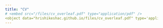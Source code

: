 ```yaml
---
title: "CV"
# <embed src="/files/cv_overleaf.pdf" type="application/pdf" />
<object data="hrishikeshac.github.io/files/cv_overleaf.pdf" type='application/pdf'></object>
---
```


<!-- {% include base_path %} -->
<!-- width="1000" height="1000" -->